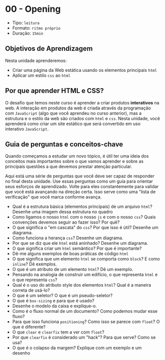 # 00 - Opening

* Tipo: `leitura`
* Formato: `ritmo próprio`
* Duração: `15min`

## Objetivos de Aprendizagem

Nesta unidade aprenderemos:

* Criar uma página da Web estática usando os elementos principais `html`
* Aplicar um estilo `css` ao `html`

## Por que aprender HTML e CSS?

O desafio que temos neste curso é aprender a criar produtos **interativos** na web. A interação em produtos da web é criada através da programação com `JavaScript` \(algo que você aprendeu no curso anterior\), mas a estrutura e o estilo da web são criados com `html` e `css`. Nesta unidade, você aprenderá como criar um site estático que será convertido em uso interativo `JavaScript`.

## Guia de perguntas e conceitos-chave

Quando começamos a estudar um novo tópico, é útil ter uma ideia dos conceitos mais importantes sobre o que vamos aprender e sobre as principais questões a que devemos prestar atenção particular.

Aqui está uma série de perguntas que você deve ser capaz de responder no final desta unidade. Use essas perguntas como um guia para orientar seus esforços de aprendizado. Volte para eles constantemente para validar que você está avançando na direção certa. Isso serve como uma "lista de verificação" que você marca conforme avança.

* Qual é a estrutura básica \(elementos principais\) de um arquivo `html`? Desenhe uma imagem dessa estrutura no quadro
* Como ligamos o nosso `html` com o nosso `js` e com o nosso `css`? Quais convenções devemos seguir ao fazer isso? Por quê?
* O que significa o "em cascata" do `css`? Por que isso é útil? Desenhe um diagrama.
* Como funciona a herança `css`? Desenhe um diagrama.
* Por que se diz que ele `html` está aninhado? Desenhe um diagrama.
* O que significa criar um `html` semântico? Por que é importante?
* Dê-me alguns exemplos de boas práticas de código `html`
* O que significa que um elemento `html` se comporta como `block`? E como `inline`? Dê exemplos.
* O que é um atributo de um elemento `html`? Dê um exemplo.
* Pensando na analogia de construir um edifício, o que representa `html` e o que representa `css`?
* Qual é o uso do atributo style dos elementos `html`? Qual é a maneira correta de usá-lo?
* O que é um seletor? O que é um pseudo-seletor?
* O que é `box-sizing` e para que é usado?
* Desenhe o modelo da caixa e explique-o.
* Como é o fluxo normal de um documento? Como podemos mudar esse fluxo?
* Para que isso funciona `positioning`? Como isso se parece com `float`? O que é diferente?
* O que `clear` e `clearfix` tem a ver com `float`?
* Por que `clearfix` é considerado um "hack"? Para que serve? Como se usa?
* O que é o colapso da margem? Explique com um exemplo e um desenho

